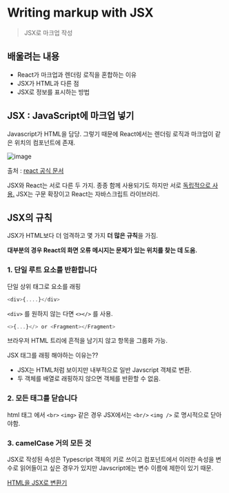 # Writing markup with JSX

> JSX로 마크업 작성

## 배울려는 내용

- React가 마크업과 렌더링 로직을 혼합하는 이유
- JSX가 HTML과 다른 점
- JSX로 정보를 표시하는 방법

## JSX : JavaScript에 마크업 넣기

Javascript가 HTML을 담당. 그렇기 때문에 React에서는 렌더링 로직과 마크업이 같은 위치의 컴포넌트에 존재.

![image](https://github.com/codingjwp/mindpalace/assets/113403155/28443719-4d87-446f-bf33-b0757efe608c)  

출처 : [react 공식 문서](https://react.dev/learn/writing-markup-with-jsx#jsx-putting-markup-into-typescript)  


JSX와 React는 서로 다른 두 가지. 종종 함께 사용되기도 하지만 서로 [독립적으로 사용.](https://reactjs.org/blog/2020/09/22/introducing-the-new-jsx-transform.html#whats-a-jsx-transform) JSX는 구문 확장이고 React는 자바스크립트 라이브러리.

## JSX의 규칙

JSX가 HTML보다 더 엄격하고 몇 가지 **더 많은 규칙**을 가짐.

**대부분의 경우 React의 화면 오류 메시지는 문제가 있는 위치를 찾는 데 도움.**

### 1. 단일 루트 요소를 반환합니다

단일 상위 태그로 요소를 래핑

```typescript
<div>{....}</div>
```

`<div>` 를 원하지 않는 다면 `<></>` 를 사용.

```typescript
<>{...}</> or <Fragment></Fragment>
```

브라우저 HTML 트리에 흔적을 남기지 않고 항목을 그룹화 가능.

JSX 태그를 래핑 해야하는 이유는??

- JSX는 HTML처럼 보이지만 내부적으로 일반 Javscript 객체로 변환.
- 두 객체를 배열로 래핑하지 않으면 객체를 반환할 수 없음.

### 2. 모든 태그를 닫습니다

html 태그 에서 `<br>` `<img>` 같은 경우 JSX에서는 `<br/>` `<img />` 로 명시적으로 닫아야함.

### 3. camelCase 거의 모든 것

JSX로 작성된 속성은 Typescript 객체의 키로 쓰이고 컴포넌트에서 이러한 속성을 변수로 읽어들이고 싶은 경우가 있지만 Javscript에는 변수 이름에 제한이 있기 때문.

[HTML을 JSX로 변환기](https://transform.tools/html-to-jsx)

